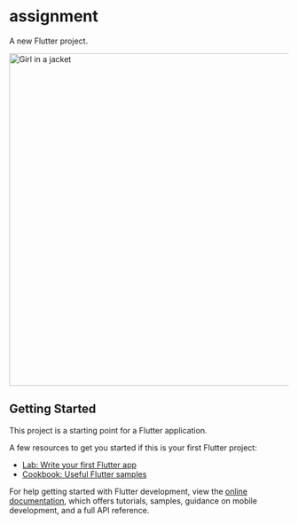 # assignment

A new Flutter project.



<img src="https://user-images.githubusercontent.com/101389853/193309935-1ce607a8-a448-403e-887c-38e75e0b283b.gif" alt="Girl in a jacket" height="600">

## Getting Started

This project is a starting point for a Flutter application.

A few resources to get you started if this is your first Flutter project:

- [Lab: Write your first Flutter app](https://docs.flutter.dev/get-started/codelab)
- [Cookbook: Useful Flutter samples](https://docs.flutter.dev/cookbook)

For help getting started with Flutter development, view the
[online documentation](https://docs.flutter.dev/), which offers tutorials,
samples, guidance on mobile development, and a full API reference.
